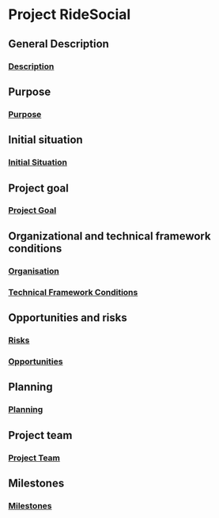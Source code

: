 # Project RideSocial

## General Description
### [Description](Project.md)

## Purpose
### [Purpose](Purpose.md)

## Initial situation
### [Initial Situation](InitialSituation.md)

## Project goal
### [Project Goal](ProjectGoal.md)

## Organizational and technical framework conditions
###  [Organisation](Organisation.md)
###  [Technical Framework Conditions](Technical_FW_Conditions.md)

## Opportunities and risks
### [Risks](Risks.md)
### [Opportunities](Opportunities.md)

## Planning
### [Planning](Planning.md)

## Project team
### [Project Team](ProjectTeam.md)

## Milestones 
### [Milestones](Milestones.md)
